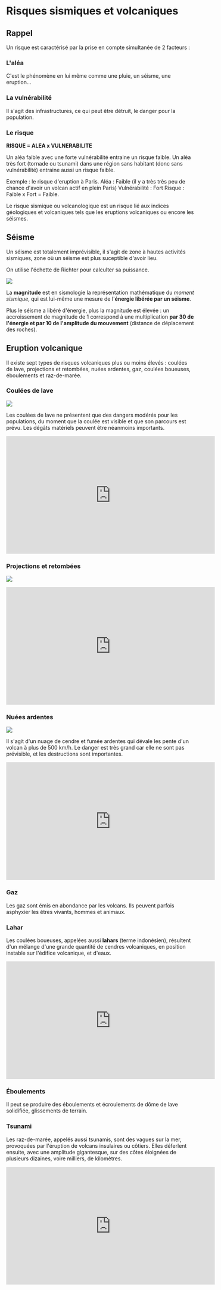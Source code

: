 # Risques sismiques et volcaniques



## Rappel

Un risque est caractérisé par la prise en compte simultanée de 2 facteurs : 

### L'aléa

C'est le phénomène en lui même comme une pluie, un séisme, une eruption... 

### La vulnérabilité 

Il s'agit des infrastructures, ce qui peut être détruit, le danger pour la population. 

### Le risque

**RISQUE = ALEA x VULNERABILITE**

Un aléa faible avec une forte vulnérabilité entraine un risque faible. Un aléa très fort (tornade ou tsunami) dans une région sans habitant (donc sans vulnérabilité) entraine aussi un risque faible. 

   Exemple : le risque d'eruption à Paris. 
   Aléa : Faible (il y a très très peu de chance d'avoir un volcan actif en plein Paris)
   Vulnérabilité : Fort
   Risque : Faible x Fort = Faible. 



Le risque sismique ou volcanologique est un risque lié aux indices géologiques et volcaniques tels que les eruptions volcaniques ou encore les séismes. 



## Séisme

Un séisme est totalement imprévisible, il s'agit de zone à hautes activités sismiques, zone où un séisme est plus suceptible d'avoir lieu. 

On utilise l'échette de Richter pour calculter sa puissance.



![](https://static1.assistancescolaire.com/col/images/a0410_00004i03.png) 



La **magnitude** est en sismologie la représentation mathématique du *moment sismique*, qui est lui-même une mesure de l'**énergie libérée par un séisme**.

Plus le séisme a libéré d'énergie, plus la magnitude est élevée : un accroissement de magnitude de 1 correspond à une multiplication **par 30 de l'énergie et par 10 de l'amplitude du mouvement** (distance de déplacement des roches).



## Eruption volcanique

Il existe sept types de risques volcaniques plus ou moins élevés : coulées de lave, projections et retombées, nuées ardentes, gaz, coulées boueuses, éboulements et raz-de-marée.

### Coulées de lave

![](https://cdn.futura-sciences.com/buildsv6/images/mediumoriginal/a/6/b/a6b032cc13_75444_lave.jpg)



Les coulées de lave ne présentent que des dangers modérés pour les populations, du moment que la coulée est visible et que son parcours est prévu. Les dégâts matériels peuvent être néanmoins importants. 



<iframe width="560" height="315" src="https://www.youtube.com/embed/_hyE2NO7HnU" frameborder="0" allow="accelerometer; autoplay; clipboard-write; encrypted-media; gyroscope; picture-in-picture" allowfullscreen></iframe>

### Projections et retombées

![](https://cdn.futura-sciences.com/buildsv6/images/mediumoriginal/1/a/b/1ab492b656_85582_fsbardintreu-802-kapor.jpg)

<iframe width="560" height="315" src="https://www.youtube.com/embed/x6sYuORVJNc?start=80" frameborder="0" allow="accelerometer; autoplay; clipboard-write; encrypted-media; gyroscope; picture-in-picture" allowfullscreen></iframe>



### Nuées ardentes

![](https://cdn.futura-sciences.com/buildsv6/images/mediumoriginal/3/c/c/3cc589777b_75446_nuee.jpg)

Il s'agit d'un nuage de cendre et fumée ardentes qui dévale les pente d'un volcan à plus de 500 km/h. Le danger est très grand car elle ne sont pas prévisible, et les destructions sont importantes. 



<iframe width="560" height="315" src="https://www.youtube.com/embed/GUdqQR0N2q4" frameborder="0" allow="accelerometer; autoplay; clipboard-write; encrypted-media; gyroscope; picture-in-picture" allowfullscreen></iframe>

### Gaz

Les gaz sont émis en abondance par les volcans. Ils peuvent parfois asphyxier les êtres vivants, hommes et animaux.



### Lahar

Les coulées boueuses, appelées aussi **lahars** (terme indonésien), résultent d'un mélange d'une grande quantité de cendres volcaniques, en position instable sur l'édifice volcanique, et d'eaux.



<iframe width="560" height="315" src="https://www.youtube.com/embed/TpwiFtVRBTs?start=80" frameborder="0" allow="accelerometer; autoplay; clipboard-write; encrypted-media; gyroscope; picture-in-picture" allowfullscreen></iframe>



### Éboulements



Il peut se produire des éboulements et écroulements de dôme de lave solidifiée, glissements de terrain.





### Tsunami

Les raz-de-marée, appelés aussi tsunamis, sont des vagues sur la mer, provoquées par l'éruption de volcans insulaires ou côtiers. Elles déferlent ensuite, avec une amplitude gigantesque, sur des côtes éloignées de plusieurs dizaines, voire milliers, de kilomètres.



<iframe width="560" height="315" src="https://www.youtube.com/embed/AXHN14IHtLY?start=80" frameborder="0" allow="accelerometer; autoplay; clipboard-write; encrypted-media; gyroscope; picture-in-picture" allowfullscreen></iframe>

